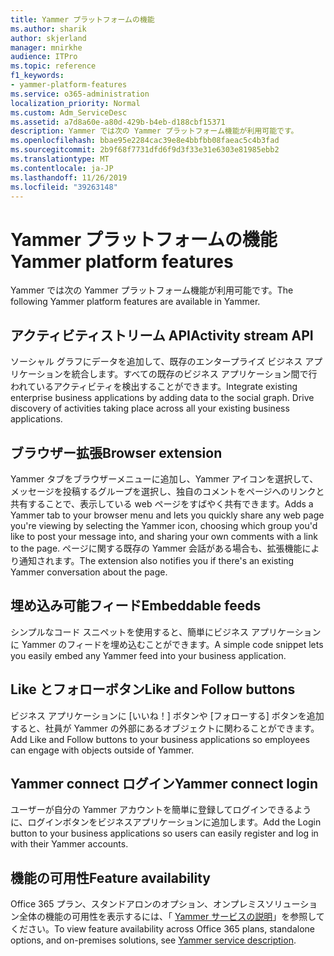 ```yaml
---
title: Yammer プラットフォームの機能
ms.author: sharik
author: skjerland
manager: mnirkhe
audience: ITPro
ms.topic: reference
f1_keywords:
- yammer-platform-features
ms.service: o365-administration
localization_priority: Normal
ms.custom: Adm_ServiceDesc
ms.assetid: a7d8a60e-a80d-429b-b4eb-d188cbf15371
description: Yammer では次の Yammer プラットフォーム機能が利用可能です。
ms.openlocfilehash: bbae95e2284cac39e8e4bbfbb08faeac5c4b3fad
ms.sourcegitcommit: 2b9f68f7731dfd6f9d3f33e31e6303e81985ebb2
ms.translationtype: MT
ms.contentlocale: ja-JP
ms.lasthandoff: 11/26/2019
ms.locfileid: "39263148"
---
```

# <a name="yammer-platform-features"></a><span data-ttu-id="29016-103">Yammer プラットフォームの機能</span><span class="sxs-lookup"><span data-stu-id="29016-103">Yammer platform features</span></span>

<span data-ttu-id="29016-104">Yammer では次の Yammer プラットフォーム機能が利用可能です。</span><span class="sxs-lookup"><span data-stu-id="29016-104">The following Yammer platform features are available in Yammer.</span></span>
 
## <a name="activity-stream-api"></a><span data-ttu-id="29016-105">アクティビティストリーム API</span><span class="sxs-lookup"><span data-stu-id="29016-105">Activity stream API</span></span>

<span data-ttu-id="29016-p101">ソーシャル グラフにデータを追加して、既存のエンタープライズ ビジネス アプリケーションを統合します。すべての既存のビジネス アプリケーション間で行われているアクティビティを検出することができます。</span><span class="sxs-lookup"><span data-stu-id="29016-p101">Integrate existing enterprise business applications by adding data to the social graph. Drive discovery of activities taking place across all your existing business applications.</span></span>
  
## <a name="browser-extension"></a><span data-ttu-id="29016-108">ブラウザー拡張</span><span class="sxs-lookup"><span data-stu-id="29016-108">Browser extension</span></span>

<span data-ttu-id="29016-109">Yammer タブをブラウザーメニューに追加し、Yammer アイコンを選択して、メッセージを投稿するグループを選択し、独自のコメントをページへのリンクと共有することで、表示している web ページをすばやく共有できます。</span><span class="sxs-lookup"><span data-stu-id="29016-109">Adds a Yammer tab to your browser menu and lets you quickly share any web page you're viewing by selecting the Yammer icon, choosing which group you'd like to post your message into, and sharing your own comments with a link to the page.</span></span> <span data-ttu-id="29016-110">ページに関する既存の Yammer 会話がある場合も、拡張機能により通知されます。</span><span class="sxs-lookup"><span data-stu-id="29016-110">The extension also notifies you if there's an existing Yammer conversation about the page.</span></span> 

## <a name="embeddable-feeds"></a><span data-ttu-id="29016-111">埋め込み可能フィード</span><span class="sxs-lookup"><span data-stu-id="29016-111">Embeddable feeds</span></span>

<span data-ttu-id="29016-112">シンプルなコード スニペットを使用すると、簡単にビジネス アプリケーションに Yammer のフィードを埋め込むことができます。</span><span class="sxs-lookup"><span data-stu-id="29016-112">A simple code snippet lets you easily embed any Yammer feed into your business application.</span></span>
  
## <a name="like-and-follow-buttons"></a><span data-ttu-id="29016-113">Like とフォローボタン</span><span class="sxs-lookup"><span data-stu-id="29016-113">Like and Follow buttons</span></span>

<span data-ttu-id="29016-114">ビジネス アプリケーションに [いいね！] ボタンや [フォローする] ボタンを追加すると、社員が Yammer の外部にあるオブジェクトに関わることができます。</span><span class="sxs-lookup"><span data-stu-id="29016-114">Add Like and Follow buttons to your business applications so employees can engage with objects outside of Yammer.</span></span>
  
## <a name="yammer-connect-login"></a><span data-ttu-id="29016-115">Yammer connect ログイン</span><span class="sxs-lookup"><span data-stu-id="29016-115">Yammer connect login</span></span>

<span data-ttu-id="29016-116">ユーザーが自分の Yammer アカウントを簡単に登録してログインできるように、ログインボタンをビジネスアプリケーションに追加します。</span><span class="sxs-lookup"><span data-stu-id="29016-116">Add the Login button to your business applications so users can easily register and log in with their Yammer accounts.</span></span>

## <a name="feature-availability"></a><span data-ttu-id="29016-117">機能の可用性</span><span class="sxs-lookup"><span data-stu-id="29016-117">Feature availability</span></span>

<span data-ttu-id="29016-118">Office 365 プラン、スタンドアロンのオプション、オンプレミスソリューション全体の機能の可用性を表示するには、「 [Yammer サービスの説明](yammer-service-description.md)」を参照してください。</span><span class="sxs-lookup"><span data-stu-id="29016-118">To view feature availability across Office 365 plans, standalone options, and on-premises solutions, see [Yammer service description](yammer-service-description.md).</span></span>
  

